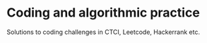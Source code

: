 # Coding and algorithmic practice

Solutions to coding challenges in CTCI, Leetcode, Hackerrank etc.
